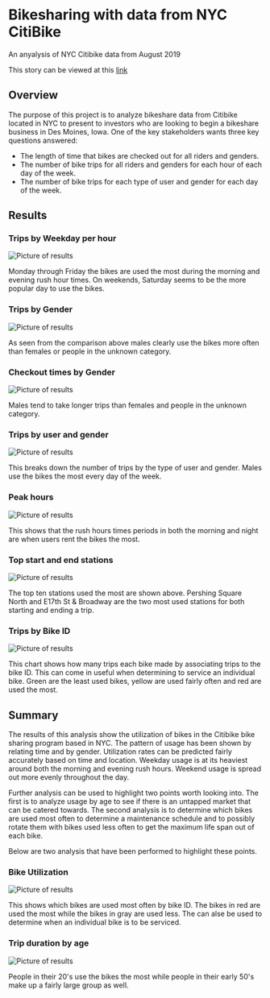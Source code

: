 # Bikesharing with data from NYC CitiBike

An anyalysis of NYC Citibike data from August 2019

This story can be viewed at this [link](https://public.tableau.com/app/profile/chris3582/viz/CitiBikeStory_16631064117090/CitibikeStory)

## Overview

The purpose of this project is to analyze bikeshare data from Citibike located in NYC to present to investors who are looking to begin a bikeshare business in Des Moines, Iowa. One of the key stakeholders wants three key questions answered:

* The length of time that bikes are checked out for all riders and genders.
* The number of bike trips for all riders and genders for each hour of each day of the week.
* The number of bike trips for each type of user and gender for each day of the week.

## Results

### Trips by Weekday per hour

![Picture of results](./Images/trips_all_hours_weekday.png)

Monday through Friday the bikes are used the most during the morning and evening rush hour times. On weekends, Saturday seems to be the more popular day to use the bikes.

### Trips by Gender

![Picture of results](./Images/trips_gender_hours_weekday.png)

As seen from the comparison above males clearly use the bikes more often than females or people in the unknown category.

### Checkout times by Gender

![Picture of results](./Images/trip_duration_all.png)

Males tend to take longer trips than females and people in the unknown category.

### Trips by user and gender

![Picture of results](./Images/Trips_by_User_Weekday.png)

This breaks down the number of trips by the type of user and gender. Males 
use the bikes the most every day of the week.

### Peak hours 

![Picture of results](./Images/map_peak_hours.png)

This shows that the rush hours times periods in both the morning and night are when users rent the bikes the most.

### Top start and end stations

![Picture of results](./Images/zip_code_top_start_end.png)

The top ten stations used the most are shown above. Pershing Square North and E17th St & Broadway are the two most used stations for both starting and ending a trip.

### Trips by Bike ID

![Picture of results](./Images/Bike_for_service_barchart.png)

This chart shows how many trips each bike made by associating trips to the bike ID. This can come in useful when determining to service an individual bike. Green are the least used bikes, yellow are used fairly often and red are used the most.

## Summary

The results of this analysis show the utilization of bikes in the Citibike bike sharing program based in NYC. The pattern of usage has been shown by relating time and by gender. Utilization rates can be predicted fairly accurately based on time and location. Weekday usage is at its heaviest around both the morning and evening rush hours. Weekend usage is spread out more evenly throughout the day.

Further analysis can be used to highlight two points worth looking into. The first is to analyze usage by age to see if there is an untapped market that can be catered towards. The second analysis is to determine which bikes are used most often to determine a maintenance schedule and to possibly rotate them with bikes used less often to get the maximum life span out of each bike.

Below are two analysis that have been performed to highlight these points.


### Bike Utilization

![Picture of results](./Images/bike_utilization.png)

This shows which bikes are used most often by bike ID. The bikes in red are used the most while the bikes in gray are used less. The can alse be used to determine when an individual bike is to be serviced.

### Trip duration by age

![Picture of results](./Images/trip_duration_age.png)

People in their 20's use the bikes the most while people in their early 50's make up a fairly large group as well.